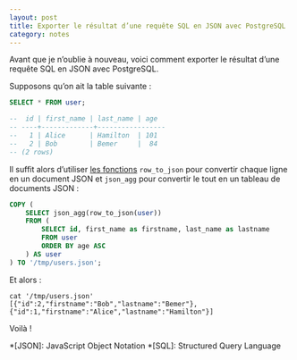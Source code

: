 ```yaml
---
layout: post
title: Exporter le résultat d’une requête SQL en JSON avec PostgreSQL
category: notes
---
```


Avant que je n’oublie à nouveau, voici comment exporter le résultat d’une requête SQL en JSON avec PostgreSQL.

Supposons qu’on ait la table suivante :

```sql
SELECT * FROM user;

--  id | first_name | last_name | age
-- ----+-------------+-----------------
--   1 | Alice      | Hamilton  | 101
--   2 | Bob        | Bemer     |  84
-- (2 rows)

```

Il suffit alors d’utiliser [les fonctions](https://www.postgresql.org/docs/current/functions-json.html) `row_to_json`
pour convertir chaque ligne en un document JSON et `json_agg` pour convertir le tout en un tableau de documents JSON :

```sql
COPY (
    SELECT json_agg(row_to_json(user))
    FROM (
        SELECT id, first_name as firstname, last_name as lastname
        FROM user
        ORDER BY age ASC
    ) AS user
) TO '/tmp/users.json';
```

Et alors :

```shell
cat '/tmp/users.json'
[{"id":2,"firstname":"Bob","lastname":"Bemer"},{"id":1,"firstname":"Alice","lastname":"Hamilton"}]
```

Voilà !

<!-- prettier-ignore-start -->
*[JSON]: JavaScript Object Notation
*[SQL]: Structured Query Language
<!-- prettier-ignore-end -->
